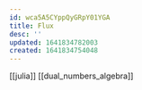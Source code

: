 ```yaml
---
id: wca5A5CYppQyGRpY01YGA
title: Flux
desc: ''
updated: 1641834782003
created: 1641834754048
---
```


[[julia]]
[[dual_numbers_algebra]]


